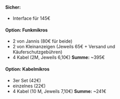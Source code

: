 #### Sicher:
- Interface für 145€

#### Option: Funkmikros
- 2 von Jannis (80€ für beide)
- 2 von Kleinanzeigen (Jeweils 65€ + Versand und Käuferschutzgebühren)
- 4 Kabel (2M, Jeweils 6,10€)
**Summe:** ~395€

#### Option: Kabelmikros
- 3er Set (42€)
- einzelnes (22€)
- 4 Kabel (10 M, Jeweils 7,10€)
**Summe:** ~241€